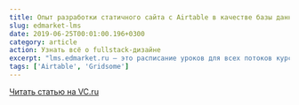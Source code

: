 ```yaml
---
title: Опыт разработки статичного сайта с Airtable в качестве базы данных
slug: edmarket-lms
date: 2019-06-25T00:01:00.196+0300
category: article
action: Узнать всё о fullstack-дизайне
excerpt: "lms.edmarket.ru — это расписание уроков для всех потоков курсов EdMarket. Это первый сайт в моей практике, который работает с Airtable в качестве базы данных — и это невероятно удобно в сравнении с тем, как эти публичные расписания выводились раньше через WordPress. Пост — об опыте разработки такого сайта."
tags: ['Airtable', 'Gridsome']
---
```


[Читать статью на VC.ru](https://vc.ru/dev/76805-opyt-razrabotki-statichnogo-sayta-s-airtable-v-kachestve-bazy-dannyh)

